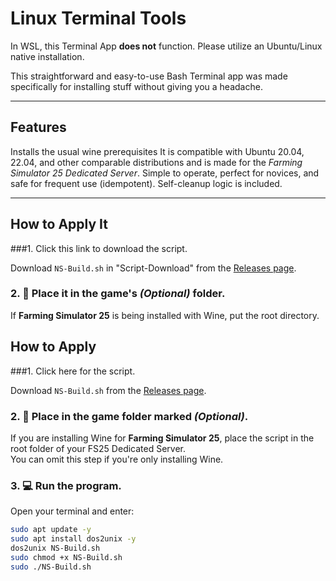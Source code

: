 # Linux Terminal Tools

   In WSL, this Terminal App **does not** function. Please utilize an Ubuntu/Linux native installation.


   This straightforward and easy-to-use Bash Terminal app was made specifically for installing stuff without giving you a headache.

   ---

   ## Features

   Installs the usual wine prerequisites
   It is compatible with Ubuntu 20.04, 22.04, and other comparable distributions and is made for the *Farming Simulator 25 Dedicated Server*.
   Simple to operate, perfect for novices, and safe for frequent use (idempotent).
   Self-cleanup logic is included.

   ---


   ## How to Apply It


   ###1. Click this link to download the script.

   Download `NS-Build.sh` in "Script-Download" from the [Releases page](https://github.com/NeoCircuit-Studios/fs-winehelper/releases).

   ### 2. 📂   Place it in the game's *(Optional)* folder.

  If **Farming Simulator 25** is being installed with Wine, put the root directory.

## How to Apply

 ###1. Click here for the script.


 Download `NS-Build.sh` from the [Releases page](https://github.com/YourUsername/YourRepoName/releases).

 ### 2. 📂  Place in the game folder marked *(Optional)*.

 If you are installing Wine for **Farming Simulator 25**, place the script in the root folder of your FS25 Dedicated Server.  
 You can omit this step if you're only installing Wine.

 ### 3. 💻 Run the program.

 Open your terminal and enter:

```bash
sudo apt update -y
sudo apt install dos2unix -y
dos2unix NS-Build.sh
sudo chmod +x NS-Build.sh
sudo ./NS-Build.sh
